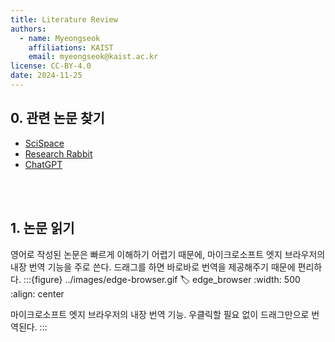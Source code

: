 ```yaml
---
title: Literature Review
authors:
  - name: Myeongseok
    affiliations: KAIST
    email: myeongseok@kaist.ac.kr
license: CC-BY-4.0
date: 2024-11-25
---
```


## 0. 관련 논문 찾기
- [SciSpace](https://typeset.io/)
- [Research Rabbit](https://www.researchrabbitapp.com/)
- [ChatGPT](https://chatgpt.com/)

<br/><br/>

## 1. 논문 읽기

영어로 작성된 논문은 빠르게 이해하기 어렵기 때문에, 마이크로소프트 엣지 브라우저의 내장 번역 기능을 주로 쓴다. 드래그를 하면 바로바로 번역을 제공해주기 때문에 편리하다.
:::{figure} ../images/edge-browser.gif
:label: edge_browser
:width: 500
:align: center

마이크로소프트 엣지 브라우저의 내장 번역 기능. 우클릭할 필요 없이 드래그만으로 번역된다.
:::
